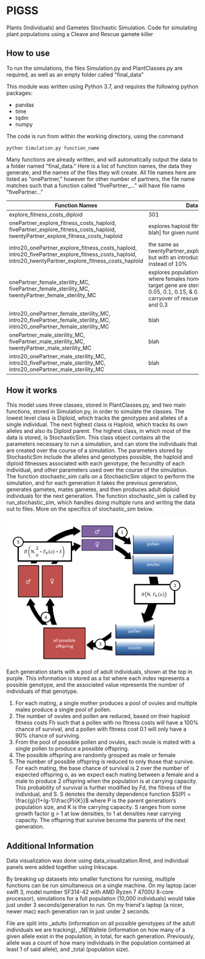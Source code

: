 # PIGSS

Plants (Individuals) and Gametes Stochastic Simulation. Code for simulating plant populations using a Cleave and Rescue gamete killer

## How to use

To run the simulations, the files Simulation.py and PlantClasses.py are required, as well as an empty folder called "final_data"

This module was written using Python 3.7, and requires the following python packages:
* pandas
* time
* tqdm
* numpy

The code is run from within the working directory, using the command

    python Simulation.py function_name

Many functions are already written, and will automatically output the data to a folder named "final_data." Here is a list of function names, the data they generate, and the names of the files they will create. All file names here are listed as "onePartner," however for other number of partners, the file name matches such that a function called "fivePartner_..." will have file name "fivePartner..."

Function Names | Data Simulated | Output file names 
--- | --- | --- 
explore_fitness_costs_diploid | 301 | 283  <!-- end of line -->
onePartner_explore_fitness_costs_haploid, fivePartner_explore_fitness_costs_haploid, twentyPartner_explore_fitness_costs_haploid| explores haploid fitness costs [blah blah blah] for given number of partners | onePartner_haploidFitCosts_noSterile_adults.csv, onePartner_haploidFitCosts_noSterile_NEWallele.csv, onePartner_haploidFitCosts_noSterile_total.csv <!-- end of line -->
intro20_onePartner_explore_fitness_costs_haploid, intro20_fivePartner_explore_fitness_costs_haploid, intro20_twentyPartner_explore_fitness_costs_haploid| the same as twentyPartner_explore_fitness_costs_haploid, but with an introduction frequency of 20% instead of 10% | int20_onePartner_haploidFitCosts_noSterile_adults.csv, int20_onePartner_haploidFitCosts_noSterile_NEWallele.csv, int20_onePartner_haploidFitCosts_noSterile_total.csv. <!-- end of line -->
onePartner_female_sterility_MC, fivePartner_female_sterility_MC, twentyPartner_female_sterility_MC | explores population suppression, in the case where females homozygous for the cleaved target gene are sterile, for fitness costs 0, 0.05, 0.1, 0.15, & 0.2, and for maternal carryover of rescue likelihoods of 0, 0.1, 0.2, and 0.3 | onePartner_female_sterility_adults.csv, onePartner_female_sterility_NEWallele.csv, onePartner_female_sterility_total.csv,   <!-- end of line -->
intro20_onePartner_female_sterility_MC, intro20_fivePartner_female_sterility_MC, intro20_onePartner_female_sterility_MC | blah | blah  <!-- end of line -->
onePartner_male_sterility_MC, fivePartner_male_sterility_MC, twentyPartner_male_sterility_MC | blah | blah  <!-- end of line -->
intro20_onePartner_male_sterility_MC, intro20_fivePartner_male_sterility_MC, intro20_onePartner_male_sterility_MC | blah | blah  <!-- end of line -->

## How it works

This model uses three classes, stored in PlantClasses.py, and two main functions, stored in Simulation.py, in order to simulate the classes. The lowest level class is Diploid, which tracks the genotypes and alleles of a single individual. The next highest class is Haploid, which tracks its own alleles and also its Diploid parent. The highest class, in which most of the data is stored, is StochasticSim. This class object contains all the parameters necessary to run a simulation, and can store the individuals that are created over the course of a simulation. The parameters stored by StochasticSim include the alleles and genotypes possible, the haploid and diploid fitnesses associated with each genotype, the fecundity of each individual, and other parameters used over the course of the simulation. The function stochastic_sim calls on a StochasticSim object to perform the simulation, and for each generation it takes the previous generation, generates gametes, mates gametes, and then produces adult diploid individuals for the next generation. The function stochastic_sim is called by run_stochastic_sim, which handles doing multiple runs and writing the data out to files. More on the specifics of stochastic_sim below.

![flowchart showing the process or run_stochastic_sim. The steps are in a circle, with adults of a generation being represented by purple rectangles, the eggs and sperm represented by blue, and diploid offspring which have not yet reached maturity are colored red](./flowchart_3.png)

Each generation starts with a pool of adult individuals, shown at the top in purple. This information is stored as a list where each index represents a possible genotype, and the associated value represents the number of individuals of that genotype. 
1. For each mating, a single mother produces a pool of ovules and multiple males produce a single pool of pollen.
2. The number of ovules and pollen are reduced, based on their haploid fitness costs Fh such that a pollen with no fitness costs will have a 100% chance of survival, and a pollen with fitness cost 0.1 will only have a 90% chance of surviving.
3. From the pool of possible pollen and ovules, each ovule is mated with a single pollen to produce a possible offspring.
4. The possible offspring are randomly grouped as male or female
5. The number of possible offspring is reduced to only those that survive. For each mating, the base chance of survival is 2 over the number of expected offspring o, as we expect each mating between a female and a male to produce 2 offspring when the population is at carrying capacity. This probability of survival is further modified by Fd, the fitness of the individual, and S. S denotes the density dependence function $S(P) = \frac{g}{1+(g-1)\frac{P}{K}}$ where P is the parent generation’s population size, and K is the carrying capacity. S ranges from some growth factor g > 1 at low densities, to 1 at densities near carrying capacity. The offspring that survive become the parents of the next generation.

## Additional Information

Data visualization was done using data_visualization.Rmd, and individual panels were added together using Inkscape. 

By breaking up datasets into smaller functions for running, multiple functions can be run simultaneous on a single machine. On my laptop (acer swift 3, model number SF314-42 with AMD Ryzen 7 4700U 8-core processor), simulations for a full population (10,000 individuals) would take just under 3 seconds/generation to run. On my friend's laptop (a nicer, newer mac) each generation ran in just under 2 seconds.

File are split into _adults (information on all possible genotypes of the adult individuals we are tracking), _NEWallele (information on how many of a given allele exist in the population, in total, for each generation. Previously, allele was a count of how many individuals in the population contained at least 1 of said allele), and _total (population size).